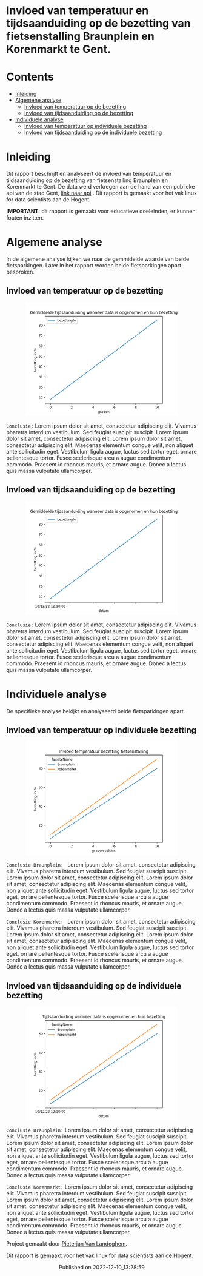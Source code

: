 
Invloed van temperatuur en tijdsaanduiding op de bezetting van fietsenstalling Braunplein en Korenmarkt te Gent. 
=================================================================================================================

Contents
========

* [Inleiding](#inleiding)
* [Algemene analyse](#algemene-analyse)
	* [Invloed van temperatuur op de bezetting](#invloed-van-temperatuur-op-de-bezetting)
	* [Invloed van tijdsaanduiding op de bezetting](#invloed-van-tijdsaanduiding-op-de-bezetting)
* [Individuele analyse](#individuele-analyse)
	* [Invloed van temperatuur op individuele bezetting](#invloed-van-temperatuur-op-individuele-bezetting)
	* [Invloed van tijdsaanduiding op de individuele bezetting](#invloed-van-tijdsaanduiding-op-de-individuele-bezetting)

# Inleiding


Dit rapport beschrijft en analyseert de invloed van temperatuur en tijdsaanduiding op de bezetting van fietsenstalling Braunplein en Korenmarkt te Gent. De data werd verkregen aan de hand van een publieke api van de stad Gent, [link naar api](https://data.stad.gent/explore/dataset/real-time-bezettingen-fietsenstallingen-gent/api/) . Dit rapport is gemaakt voor het vak linux for data scientists aan de Hogent.   

**IMPORTANT:** dit rapport is gemaakt voor educatieve doeleinden, er kunnen fouten inzitten.


# Algemene analyse


In de algemene analyse kijken we naar de gemmidelde waarde van beide fietsparkingen. Later in het rapport worden beide fietsparkingen apart besproken.
## Invloed van temperatuur op de bezetting


<p align="center">
    <img src="../analyse/2022-12-10_13-28-59/grafiek4.png" width="400" height="300"/>
</p>

``Conclusie:`` Lorem ipsum dolor sit amet, consectetur adipiscing elit. Vivamus pharetra interdum vestibulum. Sed feugiat suscipit suscipit. Lorem ipsum dolor sit amet, consectetur adipiscing elit. Lorem ipsum dolor sit amet, consectetur adipiscing elit. Maecenas elementum congue velit, non aliquet ante sollicitudin eget. Vestibulum ligula augue, luctus sed tortor eget, ornare pellentesque tortor. Fusce scelerisque arcu a augue condimentum commodo. Praesent id rhoncus mauris, et ornare augue. Donec a lectus quis massa vulputate ullamcorper.
## Invloed van tijdsaanduiding op de bezetting


<p align="center">
    <img src="../analyse/2022-12-10_13-28-59/grafiek3.png" width="400" height="300"/>
</p>

``Conclusie:`` Lorem ipsum dolor sit amet, consectetur adipiscing elit. Vivamus pharetra interdum vestibulum. Sed feugiat suscipit suscipit. Lorem ipsum dolor sit amet, consectetur adipiscing elit. Lorem ipsum dolor sit amet, consectetur adipiscing elit. Maecenas elementum congue velit, non aliquet ante sollicitudin eget. Vestibulum ligula augue, luctus sed tortor eget, ornare pellentesque tortor. Fusce scelerisque arcu a augue condimentum commodo. Praesent id rhoncus mauris, et ornare augue. Donec a lectus quis massa vulputate ullamcorper.
# Individuele analyse


De specifieke analyse bekijkt en analyseerd beide fietsparkingen apart.
## Invloed van temperatuur op individuele bezetting


<p align="center">
    <img src="../analyse/2022-12-10_13-28-59/grafiek1.png" width="400" height="300"/>
</p>

``Conclusie Braunplein: `` Lorem ipsum dolor sit amet, consectetur adipiscing elit. Vivamus pharetra interdum vestibulum. Sed feugiat suscipit suscipit. Lorem ipsum dolor sit amet, consectetur adipiscing elit. Lorem ipsum dolor sit amet, consectetur adipiscing elit. Maecenas elementum congue velit, non aliquet ante sollicitudin eget. Vestibulum ligula augue, luctus sed tortor eget, ornare pellentesque tortor. Fusce scelerisque arcu a augue condimentum commodo. Praesent id rhoncus mauris, et ornare augue. Donec a lectus quis massa vulputate ullamcorper.

``Conclusie Korenmarkt: `` Lorem ipsum dolor sit amet, consectetur adipiscing elit. Vivamus pharetra interdum vestibulum. Sed feugiat suscipit suscipit. Lorem ipsum dolor sit amet, consectetur adipiscing elit. Lorem ipsum dolor sit amet, consectetur adipiscing elit. Maecenas elementum congue velit, non aliquet ante sollicitudin eget. Vestibulum ligula augue, luctus sed tortor eget, ornare pellentesque tortor. Fusce scelerisque arcu a augue condimentum commodo. Praesent id rhoncus mauris, et ornare augue. Donec a lectus quis massa vulputate ullamcorper.
## Invloed van tijdsaanduiding op de individuele bezetting


<p align="center">
    <img src="../analyse/2022-12-10_13-28-59/grafiek2.png" width="400" height="300"/>
</p>

``Conclusie Braunplein:`` Lorem ipsum dolor sit amet, consectetur adipiscing elit. Vivamus pharetra interdum vestibulum. Sed feugiat suscipit suscipit. Lorem ipsum dolor sit amet, consectetur adipiscing elit. Lorem ipsum dolor sit amet, consectetur adipiscing elit. Maecenas elementum congue velit, non aliquet ante sollicitudin eget. Vestibulum ligula augue, luctus sed tortor eget, ornare pellentesque tortor. Fusce scelerisque arcu a augue condimentum commodo. Praesent id rhoncus mauris, et ornare augue. Donec a lectus quis massa vulputate ullamcorper.

``Conclusie Korenmarkt:`` Lorem ipsum dolor sit amet, consectetur adipiscing elit. Vivamus pharetra interdum vestibulum. Sed feugiat suscipit suscipit. Lorem ipsum dolor sit amet, consectetur adipiscing elit. Lorem ipsum dolor sit amet, consectetur adipiscing elit. Maecenas elementum congue velit, non aliquet ante sollicitudin eget. Vestibulum ligula augue, luctus sed tortor eget, ornare pellentesque tortor. Fusce scelerisque arcu a augue condimentum commodo. Praesent id rhoncus mauris, et ornare augue. Donec a lectus quis massa vulputate ullamcorper.  
  


Project gemaakt door [Pieterjan Van Landeghem](https://www.linkedin.com/in/pieterjan-van-landeghem-339b7b163/).  


Dit rapport is gemaakt voor het vak linux for data scientists aan de Hogent.  


<center>Published on 2022-12-10_13:28:59</center>